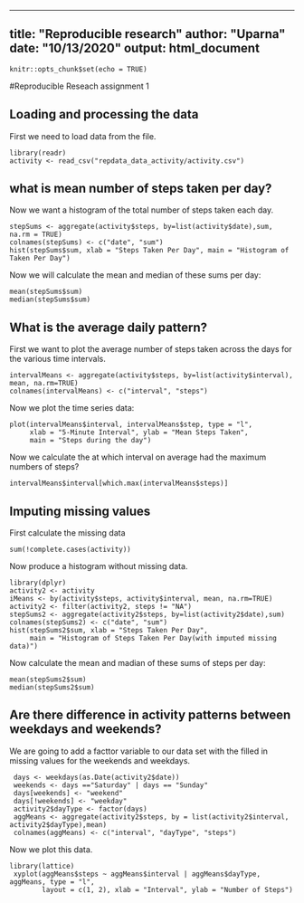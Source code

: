 

---
title: "Reproducible research"
author: "Uparna"
date: "10/13/2020"
output: html_document
---

```{r setup, include=FALSE}
knitr::opts_chunk$set(echo = TRUE)
```

#Reproducible Reseach assignment 1

## Loading and processing the data

First we need to load data from the file.

```{r}
library(readr)
activity <- read_csv("repdata_data_activity/activity.csv")
```



## what is mean number of steps taken per day?
 
Now we want a histogram of the total number of steps taken each day.

```{r}
stepSums <- aggregate(activity$steps, by=list(activity$date),sum, na.rm = TRUE)
colnames(stepSums) <- c("date", "sum")
hist(stepSums$sum, xlab = "Steps Taken Per Day", main = "Histogram of Taken Per Day")
```
Now we will calculate the mean and median of these sums per day:
```{r}
mean(stepSums$sum)
median(stepSums$sum)
```



## What is the average daily pattern?

First we want to plot the average number of steps taken across the days for the various time intervals.
```{r}
intervalMeans <- aggregate(activity$steps, by=list(activity$interval), mean, na.rm=TRUE)
colnames(intervalMeans) <- c("interval", "steps")
```
Now we plot the time series data:
```{r}
plot(intervalMeans$interval, intervalMeans$step, type = "l", 
     xlab = "5-Minute Interval", ylab = "Mean Steps Taken",
     main = "Steps during the day")
```
Now we calculate the at which interval on average had the maximum numbers of steps?
```{r}
intervalMeans$interval[which.max(intervalMeans$steps)]
```


## Imputing missing values
First calculate the missing data
```{r}
sum(!complete.cases(activity))
```
Now produce a histogram without missing data.
```{r}
library(dplyr)
activity2 <- activity
iMeans <- by(activity$steps, activity$interval, mean, na.rm=TRUE)
activity2 <- filter(activity2, steps != "NA")
stepSums2 <- aggregate(activity2$steps, by=list(activity2$date),sum)
colnames(stepSums2) <- c("date", "sum")
hist(stepSums2$sum, xlab = "Steps Taken Per Day", 
     main = "Histogram of Steps Taken Per Day(with imputed missing data)")
```
Now calculate the mean and madian of these sums of steps per day:
```{r}
mean(stepSums2$sum)
median(stepSums2$sum)
```


## Are there difference in activity patterns between weekdays and weekends?
We are going to add a facttor variable to our data set with the filled in missing values for the weekends and weekdays.
```{r}
 days <- weekdays(as.Date(activity2$date))
 weekends <- days =="Saturday" | days == "Sunday"
 days[weekends] <- "weekend"
 days[!weekends] <- "weekday"
 activity2$dayType <- factor(days)
 aggMeans <- aggregate(activity2$steps, by = list(activity2$interval, activity2$dayType),mean)
 colnames(aggMeans) <- c("interval", "dayType", "steps")
```
Now we plot this data.
```{r}
library(lattice)
 xyplot(aggMeans$steps ~ aggMeans$interval | aggMeans$dayType, aggMeans, type = "l", 
        layout = c(1, 2), xlab = "Interval", ylab = "Number of Steps")
```